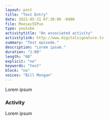 ```yaml
---
layout: post
title: "Test Entry"
date: 2022-05-31 07:30:00 -0400
file: Mxesac55Puo
type: youtube
activitytitle: "An associated activity"
activitylink: http://www.digitalsignature.tv
summary: "Test episode."
description: "Lorem ipsum."
duration: "1:00" 
length: "60"
explicit: "no" 
keywords: "test"
block: "no" 
voices: "Bill Mongan"
---
```


Lorem ipsum

### Activity

Lorem ipsum